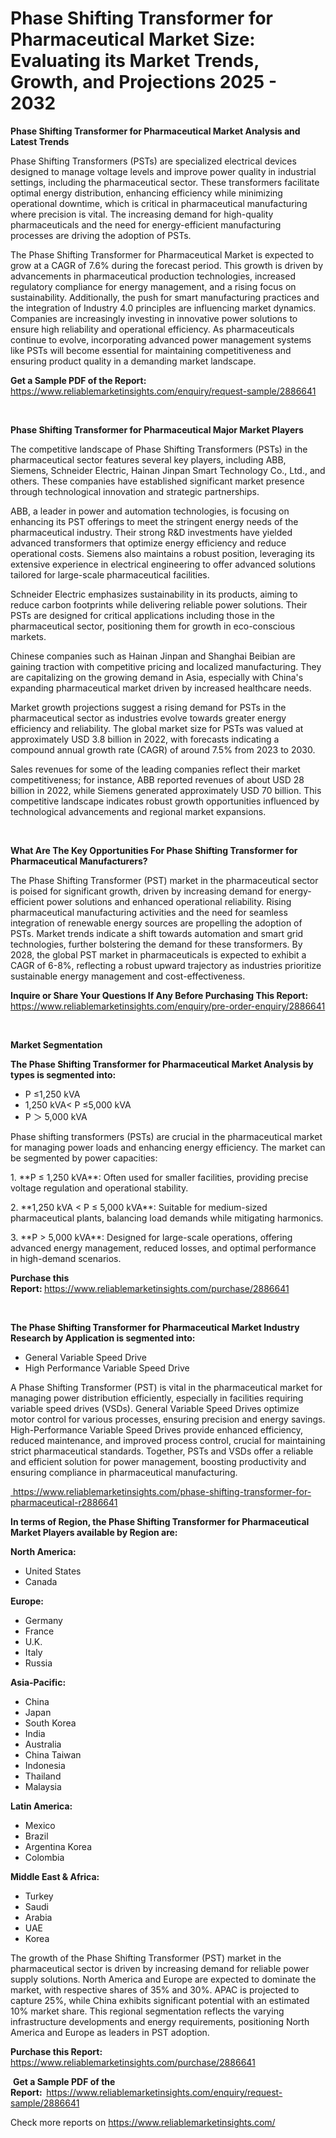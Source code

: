 <p><h1>Phase Shifting Transformer for Pharmaceutical Market Size: Evaluating its Market Trends, Growth, and Projections 2025 - 2032</h1></p><p><strong>Phase Shifting Transformer for Pharmaceutical Market Analysis and Latest Trends</strong></p>
<p><p>Phase Shifting Transformers (PSTs) are specialized electrical devices designed to manage voltage levels and improve power quality in industrial settings, including the pharmaceutical sector. These transformers facilitate optimal energy distribution, enhancing efficiency while minimizing operational downtime, which is critical in pharmaceutical manufacturing where precision is vital. The increasing demand for high-quality pharmaceuticals and the need for energy-efficient manufacturing processes are driving the adoption of PSTs.</p><p>The Phase Shifting Transformer for Pharmaceutical Market is expected to grow at a CAGR of 7.6% during the forecast period. This growth is driven by advancements in pharmaceutical production technologies, increased regulatory compliance for energy management, and a rising focus on sustainability. Additionally, the push for smart manufacturing practices and the integration of Industry 4.0 principles are influencing market dynamics. Companies are increasingly investing in innovative power solutions to ensure high reliability and operational efficiency. As pharmaceuticals continue to evolve, incorporating advanced power management systems like PSTs will become essential for maintaining competitiveness and ensuring product quality in a demanding market landscape.</p></p>
<p><strong>Get a Sample PDF of the Report:&nbsp;</strong> <a href="https://www.reliablemarketinsights.com/enquiry/request-sample/2886641?utm_campaign=3531&utm_medium=2&utm_source=Github&utm_content=ia&utm_term=13032025&utm_id=phase-shifting-transformer-for-pharmaceutical">https://www.reliablemarketinsights.com/enquiry/request-sample/2886641</a></p>
<p>&nbsp;</p>
<p><strong>Phase Shifting Transformer for Pharmaceutical Major Market Players</strong></p>
<p><p>The competitive landscape of Phase Shifting Transformers (PSTs) in the pharmaceutical sector features several key players, including ABB, Siemens, Schneider Electric, Hainan Jinpan Smart Technology Co., Ltd., and others. These companies have established significant market presence through technological innovation and strategic partnerships.</p><p>ABB, a leader in power and automation technologies, is focusing on enhancing its PST offerings to meet the stringent energy needs of the pharmaceutical industry. Their strong R&D investments have yielded advanced transformers that optimize energy efficiency and reduce operational costs. Siemens also maintains a robust position, leveraging its extensive experience in electrical engineering to offer advanced solutions tailored for large-scale pharmaceutical facilities.</p><p>Schneider Electric emphasizes sustainability in its products, aiming to reduce carbon footprints while delivering reliable power solutions. Their PSTs are designed for critical applications including those in the pharmaceutical sector, positioning them for growth in eco-conscious markets.</p><p>Chinese companies such as Hainan Jinpan and Shanghai Beibian are gaining traction with competitive pricing and localized manufacturing. They are capitalizing on the growing demand in Asia, especially with China's expanding pharmaceutical market driven by increased healthcare needs.</p><p>Market growth projections suggest a rising demand for PSTs in the pharmaceutical sector as industries evolve towards greater energy efficiency and reliability. The global market size for PSTs was valued at approximately USD 3.8 billion in 2022, with forecasts indicating a compound annual growth rate (CAGR) of around 7.5% from 2023 to 2030.</p><p>Sales revenues for some of the leading companies reflect their market competitiveness; for instance, ABB reported revenues of about USD 28 billion in 2022, while Siemens generated approximately USD 70 billion. This competitive landscape indicates robust growth opportunities influenced by technological advancements and regional market expansions.</p></p>
<p>&nbsp;</p>
<p><strong>What Are The Key Opportunities For Phase Shifting Transformer for Pharmaceutical Manufacturers?</strong></p>
<p><p>The Phase Shifting Transformer (PST) market in the pharmaceutical sector is poised for significant growth, driven by increasing demand for energy-efficient power solutions and enhanced operational reliability. Rising pharmaceutical manufacturing activities and the need for seamless integration of renewable energy sources are propelling the adoption of PSTs. Market trends indicate a shift towards automation and smart grid technologies, further bolstering the demand for these transformers. By 2028, the global PST market in pharmaceuticals is expected to exhibit a CAGR of 6-8%, reflecting a robust upward trajectory as industries prioritize sustainable energy management and cost-effectiveness.</p></p>
<p><strong>Inquire or Share Your Questions If Any Before Purchasing This Report:</strong> <a href="https://www.reliablemarketinsights.com/enquiry/pre-order-enquiry/2886641?utm_campaign=3531&utm_medium=2&utm_source=Github&utm_content=ia&utm_term=13032025&utm_id=phase-shifting-transformer-for-pharmaceutical">https://www.reliablemarketinsights.com/enquiry/pre-order-enquiry/2886641</a></p>
<p>&nbsp;</p>
<p><strong>Market Segmentation</strong></p>
<p><strong>The Phase Shifting Transformer for Pharmaceutical Market Analysis by types is segmented into:</strong></p>
<p><ul><li>P ≤1,250 kVA</li><li>1,250 kVA< P ≤5,000 kVA</li><li>P ＞ 5,000 kVA</li></ul></p>
<p><p>Phase shifting transformers (PSTs) are crucial in the pharmaceutical market for managing power loads and enhancing energy efficiency. The market can be segmented by power capacities: </p><p>1. **P ≤ 1,250 kVA**: Often used for smaller facilities, providing precise voltage regulation and operational stability. </p><p>2. **1,250 kVA < P ≤ 5,000 kVA**: Suitable for medium-sized pharmaceutical plants, balancing load demands while mitigating harmonics. </p><p>3. **P > 5,000 kVA**: Designed for large-scale operations, offering advanced energy management, reduced losses, and optimal performance in high-demand scenarios.</p></p>
<p><strong>Purchase this Report:&nbsp;</strong><a href="https://www.reliablemarketinsights.com/purchase/2886641?utm_campaign=3531&utm_medium=2&utm_source=Github&utm_content=ia&utm_term=13032025&utm_id=phase-shifting-transformer-for-pharmaceutical">https://www.reliablemarketinsights.com/purchase/2886641</a></p>
<p>&nbsp;</p>
<p><strong>The Phase Shifting Transformer for Pharmaceutical Market Industry Research by Application is segmented into:</strong></p>
<p><ul><li>General Variable Speed Drive</li><li>High Performance Variable Speed Drive</li></ul></p>
<p><p>A Phase Shifting Transformer (PST) is vital in the pharmaceutical market for managing power distribution efficiently, especially in facilities requiring variable speed drives (VSDs). General Variable Speed Drives optimize motor control for various processes, ensuring precision and energy savings. High-Performance Variable Speed Drives provide enhanced efficiency, reduced maintenance, and improved process control, crucial for maintaining strict pharmaceutical standards. Together, PSTs and VSDs offer a reliable and efficient solution for power management, boosting productivity and ensuring compliance in pharmaceutical manufacturing.</p></p>
<p><a href="https://www.reliablemarketinsights.com/phase-shifting-transformer-for-pharmaceutical-r2886641?utm_campaign=3531&utm_medium=2&utm_source=Github&utm_content=ia&utm_term=13032025&utm_id=phase-shifting-transformer-for-pharmaceutical">&nbsp;https://www.reliablemarketinsights.com/phase-shifting-transformer-for-pharmaceutical-r2886641</a></p>
<p><strong>In terms of Region, the Phase Shifting Transformer for Pharmaceutical Market Players available by Region are:</strong></p>
<p>
    <p> <strong> North America: </strong>
        <ul>
            <li>United States</li>
            <li>Canada</li>
        </ul>
        </p> 
    <p> <strong> Europe: </strong>
        <ul>
            <li>Germany</li>
            <li>France</li>
            <li>U.K.</li>
            <li>Italy</li>
            <li>Russia</li>
        </ul>
        </p> 
    <p> <strong> Asia-Pacific: </strong>
        <ul>
            <li>China</li>
            <li>Japan</li>
            <li>South Korea</li>
            <li>India</li>
            <li>Australia</li>
            <li>China Taiwan</li>
            <li>Indonesia</li>
            <li>Thailand</li>
            <li>Malaysia</li>
        </ul>
        </p> 
    <p> <strong> Latin America: </strong>
        <ul>
            <li>Mexico</li>
            <li>Brazil</li>
            <li>Argentina Korea</li>
            <li>Colombia</li>
        </ul>
        </p> 
    <p> <strong> Middle East & Africa: </strong>
        <ul>
            <li>Turkey</li>
            <li>Saudi</li>
            <li>Arabia</li>
            <li>UAE</li>
            <li>Korea</li>
        </ul>
    </p>
    </p>
<p><p>The growth of the Phase Shifting Transformer (PST) market in the pharmaceutical sector is driven by increasing demand for reliable power supply solutions. North America and Europe are expected to dominate the market, with respective shares of 35% and 30%. APAC is projected to capture 25%, while China exhibits significant potential with an estimated 10% market share. This regional segmentation reflects the varying infrastructure developments and energy requirements, positioning North America and Europe as leaders in PST adoption.</p></p>
<p><strong>Purchase this Report: </strong><a href="https://www.reliablemarketinsights.com/purchase/2886641?utm_campaign=3531&utm_medium=2&utm_source=Github&utm_content=ia&utm_term=13032025&utm_id=phase-shifting-transformer-for-pharmaceutical">https://www.reliablemarketinsights.com/purchase/2886641</a></p>
<p>&nbsp;<strong>Get a Sample PDF of the Report:&nbsp;&nbsp;</strong><a href="https://www.reliablemarketinsights.com/enquiry/request-sample/2886641?utm_campaign=3531&utm_medium=2&utm_source=Github&utm_content=ia&utm_term=13032025&utm_id=phase-shifting-transformer-for-pharmaceutical">https://www.reliablemarketinsights.com/enquiry/request-sample/2886641</a></p>
<p><strong></strong></p>
<p>Check more reports on <a href="https://www.reliablemarketinsights.com/?utm_campaign=3531&utm_medium=2&utm_source=Github&utm_content=ia&utm_term=13032025&utm_id=phase-shifting-transformer-for-pharmaceutical">https://www.reliablemarketinsights.com/</a></p>